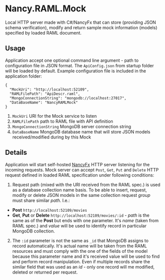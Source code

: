 # Nancy.RAML.Mock

Local HTTP server made with C#/NancyFx that can store (providing JSON schema verification), modify and return sample mock information (models) specified by loaded RAML document. 

## Usage

Application accept one optional command line argument - path to configuration file in JSON format.
The `ApiConfig.json` from startup folder will be loaded by default. Example configuration file is included in the application folder:

```
{
  "MockUri": "http://localhost:52109",
  "RAMLFilePath": "ApiDescr.raml",
  "MongoConnectionString": "mongodb://localhost:27017",
  "DataBaseName": "NancyRAMLMock"
}
```

1. `MockUri` URI for the Mock service to listen
2. `RAMLFilePath` path to RAML file with API definition
3. `MongoConnectionString` MongoDB server connection string
4. `DataBaseName` MongoDB database name that will store JSON models received/modified during by this Mock


## Details

Application will start self-hosted [NancyFx](https://github.com/NancyFx) HTTP server listening for the incoming requests. Mock server can accept `Post`, `Get`, `Put` and `Delete` HTTP request defined in loaded RAML specification under following conditions:

1. Request path (mixed with the URI received from the RAML spec.) is used as a database collection name basis. To be able to insert, request, modify or delete JSON models in the same collection request *group* must share similar *path*. I.e.:
  * **Post** `http://localhost:52109/movies`
  * **Get**, **Put** or **Delete** `http://localhost:52109/movies/:id` - *path* is the same as of the **Post** but ends with one parameter. It's *name* (taken from RAML spec.) and *value*  will be used to identify record in particular MongoDB collection.
2. The `:id` parameter is not the same as `_id` that MongoDB assigns to record automatically. It's actual name will be taken from the RAML resources and must comply with the one of the fields of the model because this parameter name and it's received value will be used to find and perform record manipulation. Even if multiple records share the similar field that was used as an *id* - only one record will me modified, deleted or returned per request.
